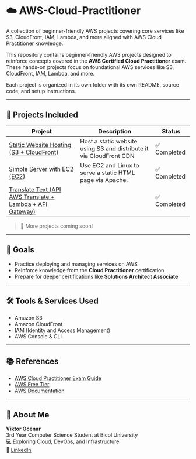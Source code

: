 # ☁️ AWS-Cloud-Practitioner
A collection of beginner-friendly AWS projects covering core services like S3, CloudFront, IAM, Lambda, and more aligned with AWS Cloud Practitioner knowledge.

This repository contains beginner-friendly AWS projects designed to reinforce concepts covered in the **AWS Certified Cloud Practitioner** exam. These hands-on projects focus on foundational AWS services like S3, CloudFront, IAM, Lambda, and more.

Each project is organized in its own folder with its own README, source code, and setup instructions.

---

## 📁 Projects Included

| Project                                                                                 | Description                                                         | Status          |
|-----------------------------------------------------------------------------------------|---------------------------------------------------------------------|-----------------|
| [Static Website Hosting (S3 + CloudFront)](./static-site-s3-cloudfront)                 | Host a static website using S3 and distribute it via CloudFront CDN | ✅ Completed   |
| [Simple Server with EC2 (EC2)](./ec2-simple-web-server)                                 | Use EC2 and Linux to serve a static HTML page via Apache.           | ✅ Completed   |
| [Translate Text (API AWS Translate + Lambda + API Gateway)](./translate-text)           |                                                                     | ✅ Completed   |

> 🔧 More projects coming soon!

---

## 🎯 Goals

- Practice deploying and managing services on AWS
- Reinforce knowledge from the **Cloud Practitioner** certification
- Prepare for deeper certifications like **Solutions Architect Associate**

---

## 🛠️ Tools & Services Used

- Amazon S3
- Amazon CloudFront
- IAM (Identity and Access Management)
- AWS Console & CLI

---

## 📚 References

- [AWS Cloud Practitioner Exam Guide](https://aws.amazon.com/certification/certified-cloud-practitioner/)
- [AWS Free Tier](https://aws.amazon.com/free/)
- [AWS Documentation](https://docs.aws.amazon.com/)

---

## 👋 About Me

**Viktor Ocenar**  
3rd Year Computer Science Student at Bicol University  
💻 Exploring Cloud, DevOps, and Infrastructure  
🔗 [LinkedIn](https://www.linkedin.com/in/viktorocenar)



